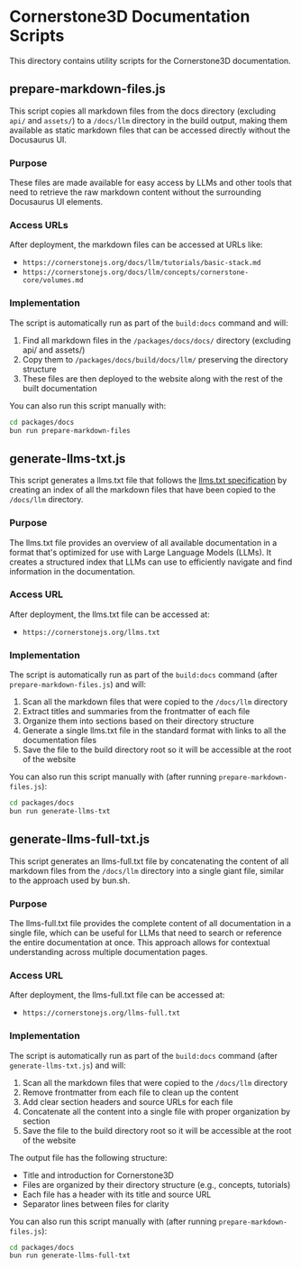 # Cornerstone3D Documentation Scripts

This directory contains utility scripts for the Cornerstone3D documentation.

## prepare-markdown-files.js

This script copies all markdown files from the docs directory (excluding `api/` and `assets/`) to a `/docs/llm` directory in the build output, making them available as static markdown files that can be accessed directly without the Docusaurus UI.

### Purpose

These files are made available for easy access by LLMs and other tools that need to retrieve the raw markdown content without the surrounding Docusaurus UI elements.

### Access URLs

After deployment, the markdown files can be accessed at URLs like:

- `https://cornerstonejs.org/docs/llm/tutorials/basic-stack.md`
- `https://cornerstonejs.org/docs/llm/concepts/cornerstone-core/volumes.md`

### Implementation

The script is automatically run as part of the `build:docs` command and will:

1. Find all markdown files in the `/packages/docs/docs/` directory (excluding api/ and assets/)
2. Copy them to `/packages/docs/build/docs/llm/` preserving the directory structure
3. These files are then deployed to the website along with the rest of the built documentation

You can also run this script manually with:

```bash
cd packages/docs
bun run prepare-markdown-files
```

## generate-llms-txt.js

This script generates a llms.txt file that follows the [llms.txt specification](https://llmstxt.site) by creating an index of all the markdown files that have been copied to the `/docs/llm` directory.

### Purpose

The llms.txt file provides an overview of all available documentation in a format that's optimized for use with Large Language Models (LLMs). It creates a structured index that LLMs can use to efficiently navigate and find information in the documentation.

### Access URL

After deployment, the llms.txt file can be accessed at:

- `https://cornerstonejs.org/llms.txt`

### Implementation

The script is automatically run as part of the `build:docs` command (after `prepare-markdown-files.js`) and will:

1. Scan all the markdown files that were copied to the `/docs/llm` directory
2. Extract titles and summaries from the frontmatter of each file
3. Organize them into sections based on their directory structure
4. Generate a single llms.txt file in the standard format with links to all the documentation files
5. Save the file to the build directory root so it will be accessible at the root of the website

You can also run this script manually with (after running `prepare-markdown-files.js`):

```bash
cd packages/docs
bun run generate-llms-txt
```

## generate-llms-full-txt.js

This script generates an llms-full.txt file by concatenating the content of all markdown files from the `/docs/llm` directory into a single giant file, similar to the approach used by bun.sh.

### Purpose

The llms-full.txt file provides the complete content of all documentation in a single file, which can be useful for LLMs that need to search or reference the entire documentation at once. This approach allows for contextual understanding across multiple documentation pages.

### Access URL

After deployment, the llms-full.txt file can be accessed at:

- `https://cornerstonejs.org/llms-full.txt`

### Implementation

The script is automatically run as part of the `build:docs` command (after `generate-llms-txt.js`) and will:

1. Scan all the markdown files that were copied to the `/docs/llm` directory
2. Remove frontmatter from each file to clean up the content
3. Add clear section headers and source URLs for each file
4. Concatenate all the content into a single file with proper organization by section
5. Save the file to the build directory root so it will be accessible at the root of the website

The output file has the following structure:

- Title and introduction for Cornerstone3D
- Files are organized by their directory structure (e.g., concepts, tutorials)
- Each file has a header with its title and source URL
- Separator lines between files for clarity

You can also run this script manually with (after running `prepare-markdown-files.js`):

```bash
cd packages/docs
bun run generate-llms-full-txt
```
